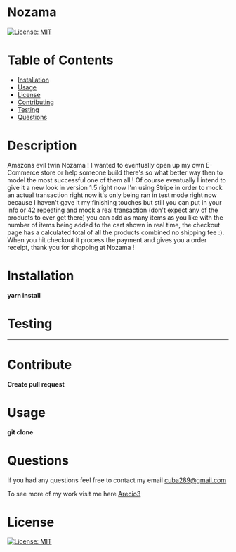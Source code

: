# Nozama
  [![License: MIT](https://img.shields.io/badge/License-MIT-yellow.svg)](https://opensource.org/licenses/MIT)
  
  # Table of Contents 
  * [Installation](#Installation) 
  * [Usage](#Usage) 
  * [License](#license)
  * [Contributing](#Contribute) 
  * [Testing](#Testing)
  * [Questions](#Questions)
  
  # Description 
Amazons evil twin Nozama ! I wanted to eventually open up my own E-Commerce store or help someone build there's so what better way then to model the most successful one of them all ! Of course eventually I intend to give it a new look in version 1.5 right now I'm using Stripe in order to mock an actual transaction right now it's only being ran in test mode right now because I haven't gave it my finishing touches but still you can put in your info or 42 repeating and mock a real transaction (don't expect any of the products to ever get there) you can add as many items as you like with the number of items being added to the cart shown in real time, the checkout page has a calculated total of all the products combined no shipping fee :). When you hit checkout it process the payment and gives you a order receipt, thank you for shopping at Nozama !
  
  # Installation
   **yarn install**

  # Testing
  ****

  # Contribute
  **Create pull request**

  # Usage
  **git clone**

  # Questions
  If you had any questions feel free to contact my email cuba289@gmail.com

  To see more of my work visit me here [Arecio3](https://github.com/Arecio3)


  # License
  [![License: MIT](https://img.shields.io/badge/License-MIT-yellow.svg)](https://opensource.org/licenses/MIT)

